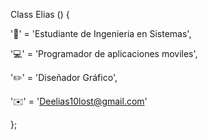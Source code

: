   Class Elias () {
  
  '🌱' =  'Estudiante de Ingenieria en Sistemas',
  
  '💻' =  'Programador de aplicaciones moviles',
  
  '✏️' =  'Diseñador Gráfico',
   
  '✉️' =  'Deelias10lost@gmail.com'  

};
